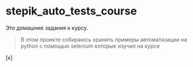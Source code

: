 # stepik_auto_tests_course
Это домашние задания к курсу.

> В этом проекте собираюсь хранить примеры автоматизации на python с помощью selenium которые изучил на курсе



[x]
